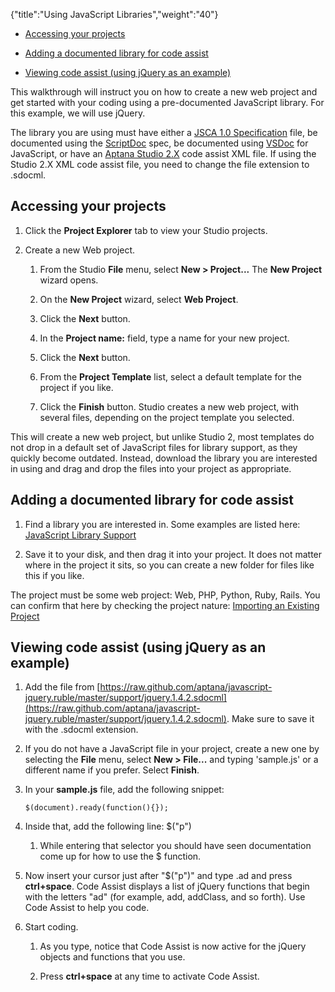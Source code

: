 {"title":"Using JavaScript Libraries","weight":"40"}

* [Accessing your projects](#accessing-your-projects)

* [Adding a documented library for code assist](#adding-a-documented-library-for-code-assist)

* [Viewing code assist (using jQuery as an example)](#viewing-code-assist-using-jquery-as-an-example)

This walkthrough will instruct you on how to create a new web project and get started with your coding using a pre-documented JavaScript library. For this example, we will use jQuery.

The library you are using must have either a [JSCA 1.0 Specification](/docs/appc/Axway_Appcelerator_Studio/Axway_Appcelerator_Studio_Guide/SDK/Specifications/JSCA_1.0_Specification/) file, be documented using the [ScriptDoc](/docs/appc/Axway_Appcelerator_Studio/Axway_Appcelerator_Studio_Guide/SDK/Specifications/ScriptDoc_(SDOC)_2.0_Specification/) spec, be documented using [VSDoc](http://weblogs.asp.net/bleroy/archive/2007/04/23/the-format-for-javascript-doc-comments.aspx) for JavaScript, or have an [Aptana Studio 2.X](/docs/appc/Axway_Appcelerator_Studio/Axway_Appcelerator_Studio_Guide/SDK/Specifications/ScriptDoc_XML_(SDOCML)_2.0_Specification/) code assist XML file. If using the Studio 2.X XML code assist file, you need to change the file extension to .sdocml.

## Accessing your projects

1. Click the **Project Explorer** tab to view your Studio projects.

2. Create a new Web project.

    1. From the Studio **File** menu, select **New > Project...**
        The **New Project** wizard opens.

    2. On the **New Project** wizard, select **Web Project**.

    3. Click the **Next** button.

    4. In the **Project name:** field, type a name for your new project.

    5. Click the **Next** button.

    6. From the **Project Template** list, select a default template for the project if you like.

    7. Click the **Finish** button. Studio creates a new web project, with several files, depending on the project template you selected.

This will create a new web project, but unlike Studio 2, most templates do not drop in a default set of JavaScript files for library support, as they quickly become outdated. Instead, download the library you are interested in using and drag and drop the files into your project as appropriate.

## Adding a documented library for code assist

1. Find a library you are interested in. Some examples are listed here: [JavaScript Library Support](/docs/appc/Axway_Appcelerator_Studio/Axway_Appcelerator_Studio_Guide/Web_Development/JavaScript_Development/Using_JavaScript_Libraries/JavaScript_Library_Support/)

2. Save it to your disk, and then drag it into your project. It does not matter where in the project it sits, so you can create a new folder for files like this if you like.

The project must be some web project: Web, PHP, Python, Ruby, Rails. You can confirm that here by checking the project nature: [Importing an Existing Project](/docs/appc/Axway_Appcelerator_Studio/Axway_Appcelerator_Studio_Guide/Basic_Concepts/Working_with_Projects/Importing_an_Existing_Project/)

## Viewing code assist (using jQuery as an example)

1. Add the file from [https://raw.github.com/aptana/javascript-jquery.ruble/master/support/jquery.1.4.2.sdocml](https://raw.github.com/aptana/javascript-jquery.ruble/master/support/jquery.1.4.2.sdocml). Make sure to save it with the .sdocml extension.

2. If you do not have a JavaScript file in your project, create a new one by selecting the **File** menu, select **New > File...** and typing 'sample.js' or a different name if you prefer. Select **Finish**.

3. In your **sample.js** file, add the following snippet:

    `$(document).ready(function(){});`

4. Inside that, add the following line: $("p")

    1. While entering that selector you should have seen documentation come up for how to use the $ function.

5. Now insert your cursor just after "$("p")" and type .ad and press **ctrl+space**.
    Code Assist displays a list of jQuery functions that begin with the letters "ad" (for example, add, addClass, and so forth). Use Code Assist to help you code.

6. Start coding.

    1. As you type, notice that Code Assist is now active for the jQuery objects and functions that you use.

    2. Press **ctrl+space** at any time to activate Code Assist.
